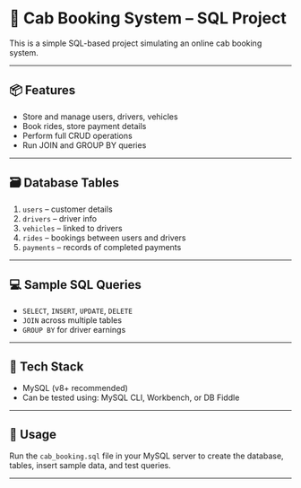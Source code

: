 # 🚖 Cab Booking System – SQL Project

This is a simple SQL-based project simulating an online cab booking system.

---

## 📦 Features

- Store and manage users, drivers, vehicles
- Book rides, store payment details
- Perform full CRUD operations
- Run JOIN and GROUP BY queries

---

## 🗃️ Database Tables

1. `users` – customer details  
2. `drivers` – driver info  
3. `vehicles` – linked to drivers  
4. `rides` – bookings between users and drivers  
5. `payments` – records of completed payments

---

## 💻 Sample SQL Queries

- `SELECT`, `INSERT`, `UPDATE`, `DELETE`
- `JOIN` across multiple tables
- `GROUP BY` for driver earnings

---

## 🧰 Tech Stack

- MySQL (v8+ recommended)
- Can be tested using: MySQL CLI, Workbench, or DB Fiddle

---

## 📎 Usage

Run the `cab_booking.sql` file in your MySQL server to create the database, tables, insert sample data, and test queries.

---


